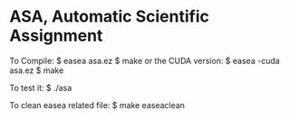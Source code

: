 # ASA, Automatic Scientific Assignment

To Compile:
  $ easea asa.ez
  $ make
or the CUDA version:
  $ easea -cuda asa.ez
  $ make

To test it:
  $ ./asa

To clean easea related file:
 $ make easeaclean
